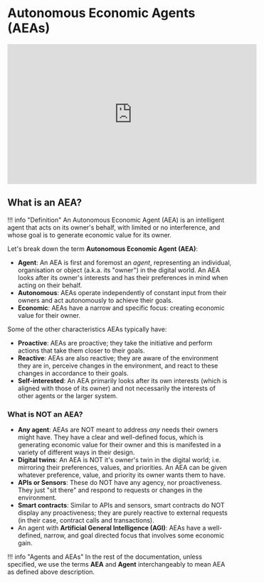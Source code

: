 # Autonomous Economic Agents (AEAs)

<iframe width="560" height="315" src="https://www.youtube.com/embed/xpJA4IT5X88" frameborder="0" allow="accelerometer; autoplay; encrypted-media; gyroscope; picture-in-picture" allowfullscreen></iframe>

## What is an AEA?

!!! info "Definition"
    An Autonomous Economic Agent (AEA) is an intelligent agent that acts on its owner's behalf, with limited or no interference, and whose goal is to generate economic value for its owner.

Let's break down the term **Autonomous Economic Agent (AEA)**: 

* **Agent**: An AEA is first and foremost an _agent_, representing an individual, organisation or object (a.k.a. its "owner") in the digital world. An AEA looks after its owner's interests and has their preferences in mind when acting on their behalf.
* **Autonomous**: AEAs operate independently of constant input from their owners and act autonomously to achieve their goals.
* **Economic**: AEAs have a narrow and specific focus: creating economic value for their owner.

Some of the other characteristics AEAs typically have:

* **Proactive**: AEAs are proactive; they take the initiative and perform actions that take them closer to their goals. 
* **Reactive**: AEAs are also reactive; they are aware of the environment they are in, perceive changes in the environment, and react to these changes in accordance to their goals.
* **Self-interested**: An AEA primarily looks after its own interests (which is aligned with those of its owner) and not necessarily the interests of other agents or the larger system.

### What is NOT an AEA?

* **Any agent**: AEAs are NOT meant to address _any_ needs their owners might have. They have a clear and well-defined focus, which is generating economic value for their owner and this is manifested in a variety of different ways in their design.
* **Digital twins**: An AEA is NOT it's owner's twin in the digital world; i.e. mirroring their preferences, values, and priorities. An AEA can be given whatever preference, value, and priority its owner wants them to have.
* **APIs or Sensors**: These do NOT have any agency, nor proactiveness. They just "sit there" and respond to requests or changes in the environment.
* **Smart contracts**: Similar to APIs and sensors, smart contracts do NOT display any proactiveness; they are purely reactive to external requests (in their case, contract calls and transactions).
* An agent with **Artificial General Intelligence (AGI)**: AEAs have a well-defined, narrow, and goal directed focus that involves some economic gain. 

!!! info "Agents and AEAs"
    In the rest of the documentation, unless specified, we use the terms **AEA** and **Agent** interchangeably to mean AEA as defined above description.
